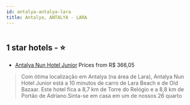 ```yaml
---
id: antalya-antalya-lara
title: Antalya, ANTALYA - LARA
---
```


<center><img src="https://i.travelapi.com/hotels/45000000/44230000/44225000/44224978/a4f52da0_z.jpg" alt="" /></center>


##  1 star hotels - ⭐️

-    [Antalya Nun Hotel Junior](https://us.hurb.com/hotels/antalya/antalya-nun-hotel-junior-HT-KSRX?cmp=18055) Prices from R$ 366,05
   > Com ótima localização em Antalya (na área de Lara), Antalya Nun Hotel Junior está a 10 minutos de carro de Lara Beach e de Old Bazaar.  Este hotel fica a 8,7 km de Torre do Relógio e a 8,8 km de Portão de Adriano.Sinta-se em casa em um de nossos 26 quarto
